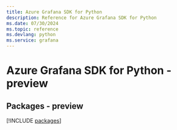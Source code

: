 ```yaml
---
title: Azure Grafana SDK for Python
description: Reference for Azure Grafana SDK for Python
ms.date: 07/30/2024
ms.topic: reference
ms.devlang: python
ms.service: grafana
---
```

# Azure Grafana SDK for Python - preview
## Packages - preview
[!INCLUDE [packages](grafana-index.md)]